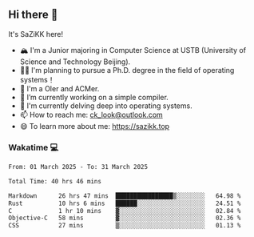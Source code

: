 ## Hi there 👋

It's SaZiKK here!

- 🏔️ I'm a Junior majoring in Computer Science  at USTB (University of Science and Technology Beijing).
- 🧑‍🎓 I'm planning to pursue a Ph.D. degree in the field of operating systems！
- 🚀 I'm a OIer and ACMer.
- 🔭 I’m currently working on a simple compiler.
- 🌱 I'm currently delving deep into operating systems.
- 📫 How to reach me: ck_look@outlook.com
- 😄 To learn more about me: https://sazikk.top

  
<!--
**SaZiKK/SaZiKK** is a ✨ _special_ ✨ repository because its `README.md` (this file) appears on your GitHub profile.

Here are some ideas to get you started:

- 🔭 I’m currently working on ...
- 🌱 I’m currently learning ...
- 👯 I’m looking to collaborate on ...
- 🤔 I’m looking for help with ...
- 💬 Ask me about ...
- 📫 How to reach me: ...
- 😄 Pronouns: ...
- ⚡ Fun fact: ...
-->

### Wakatime 💻

<!--START_SECTION:waka-->

```txt
From: 01 March 2025 - To: 31 March 2025

Total Time: 40 hrs 46 mins

Markdown      26 hrs 47 mins  ████████████████▒░░░░░░░░   64.98 %
Rust          10 hrs 6 mins   ██████░░░░░░░░░░░░░░░░░░░   24.51 %
C             1 hr 10 mins    ▓░░░░░░░░░░░░░░░░░░░░░░░░   02.84 %
Objective-C   58 mins         ▓░░░░░░░░░░░░░░░░░░░░░░░░   02.36 %
CSS           27 mins         ▒░░░░░░░░░░░░░░░░░░░░░░░░   01.13 %
```

<!--END_SECTION:waka-->
